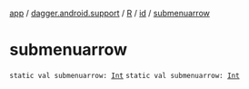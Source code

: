 [app](../../../index.md) / [dagger.android.support](../../index.md) / [R](../index.md) / [id](index.md) / [submenuarrow](./submenuarrow.md)

# submenuarrow

`static val submenuarrow: `[`Int`](https://kotlinlang.org/api/latest/jvm/stdlib/kotlin/-int/index.html)
`static val submenuarrow: `[`Int`](https://kotlinlang.org/api/latest/jvm/stdlib/kotlin/-int/index.html)